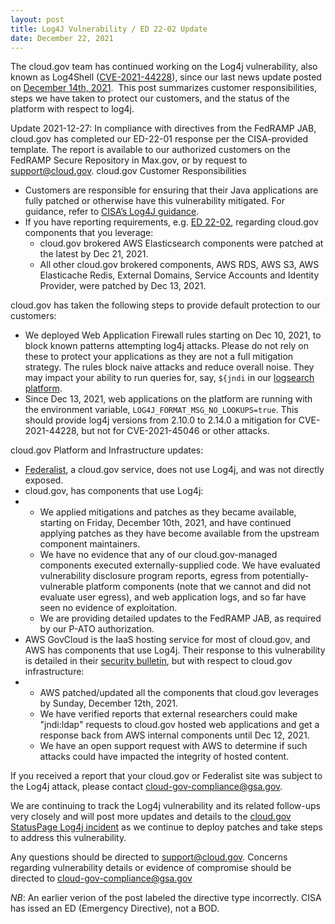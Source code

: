 ```yaml
---
layout: post
title: Log4J Vulnerability / ED 22-02 Update
date: December 22, 2021
---
```

The cloud.gov team has continued working on the Log4j vulnerability, also known as Log4Shell ([CVE-2021-44228](https://nvd.nist.gov/vuln/detail/CVE-2021-44228)), since our last news update posted on [December 14th, 2021](https://www.cloud.gov/2021/12/14/log4j-buildpack-updates/).  This post summarizes customer responsibilities, steps we have taken to protect our customers, and the status of the platform with respect to log4j.

Update 2021-12-27: In compliance with directives from the FedRAMP JAB, cloud.gov has completed our ED-22-01 response per the CISA-provided template. The report is available to our authorized customers on the FedRAMP Secure Repository in Max.gov, or by request to support@cloud.gov. 
cloud.gov Customer Responsibilities

* Customers are responsible for ensuring that their Java applications are fully patched or otherwise have this vulnerability mitigated. For guidance, refer to [CISA’s Log4J guidance](https://www.cisa.gov/news-events/cybersecurity-advisories/aa21-356a).
* If you have reporting requirements, e.g. [ED 22-02](https://www.cisa.gov/emergency-directive-22-02), regarding cloud.gov components that you leverage:
  * cloud.gov brokered AWS Elasticsearch components were patched at the latest by Dec 21, 2021.
  * All other cloud.gov brokered components, AWS RDS, AWS S3, AWS Elasticache Redis, External Domains, Service Accounts and Identity Provider, were patched by Dec 13, 2021.

cloud.gov has taken the following steps to provide default protection to our customers:

* We deployed Web Application Firewall rules starting on Dec 10, 2021, to block known patterns attempting log4j attacks. Please do not rely on these to protect your applications as they are not a full mitigation strategy. The rules block naive attacks and reduce overall noise. They may impact your ability to run queries for, say, `${jndi` in our [logsearch platform](https://logs.fr.cloud.gov).
* Since Dec 13, 2021, web applications on the platform are running with the environment variable, `LOG4J_FORMAT_MSG_NO_LOOKUPS=true`. This should provide log4j versions from 2.10.0 to 2.14.0 a mitigation for CVE-2021-44228, but not for CVE-2021-45046 or other attacks.

cloud.gov Platform and Infrastructure updates:

* [Federalist](https://federalist.18f.gov), a cloud.gov service, does not use Log4j, and was not directly exposed.
* cloud.gov, has components that use Log4j:
* * We applied mitigations and patches as they became available, starting on Friday, December 10th, 2021, and have continued applying patches as they have become available from the upstream component maintainers.
  * We have no evidence that any of our cloud.gov-managed components executed externally-supplied code. We have evaluated vulnerability disclosure program reports, egress from potentially-vulnerable platform components (note that we cannot and did not evaluate user egress), and web application logs, and so far have seen no evidence of exploitation.
  * We are providing detailed updates to the FedRAMP JAB, as required by our P-ATO authorization.
* AWS GovCloud is the IaaS hosting service for most of cloud.gov, and AWS has components that use Log4j. Their response to this vulnerability is detailed in their [security bulletin](https://aws.amazon.com/security/security-bulletins/AWS-2021-006/), but with respect to cloud.gov infrastructure:
* * AWS patched/updated all the components that cloud.gov leverages by Sunday, December 12th, 2021.
  * We have verified reports that external researchers could make "jndi:ldap" requests to cloud.gov hosted web applications and get a response back from AWS internal components until Dec 12, 2021.
  * We have an open support request with AWS to determine if such attacks could have impacted the integrity of hosted content.

If you received a report that your cloud.gov or Federalist site was subject to the Log4j attack, please contact [cloud-gov-compliance@gsa.gov](mailto:cloud-gov-compliance@gsa.gov).

We are continuing to track the Log4j vulnerability and its related follow-ups very closely and will post more updates and details to the [cloud.gov StatusPage Log4j incident](https://cloudgov.statuspage.io/incidents/hc60k5316r34) as we continue to deploy patches and take steps to address this vulnerability.

Any questions should be directed to [support@cloud.gov](mailto:support@cloud.gov). Concerns regarding vulnerability details or evidence of compromise should be directed to [cloud-gov-compliance@gsa.gov](mailto:cloud-gov-compliance@gsa.gov)

_NB_: An earlier verion of the post labeled the directive type incorrectly.
CISA has issed an ED (Emergency Directive), not a BOD. 
